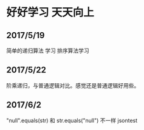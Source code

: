 # 好好学习 天天向上

## 2017/5/19

简单的递归算法 学习
排序算法学习

## 2017/5/22

阶乘递归，与普通逻辑对比。感觉还是普通逻辑好用些。

## 2017/6/2

"null".equals(str) 和 str.equals("null") 不一样  jsontest